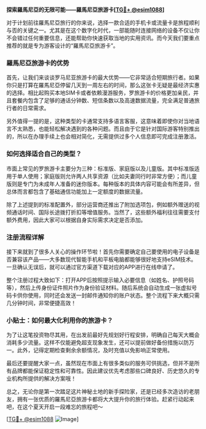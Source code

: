 **探索羅馬尼亞的无限可能——羅馬尼亞旅游卡[[TG💪+ @esim1088](https://t.me/s/esim1088)]**

对于计划前往羅馬尼亞旅行的你来说，选择一款合适的手机卡或流量卡是旅程顺利与否的关键之一。尤其是在这个数字化时代，一部能随时连接网络的设备不仅让你不会错过任何重要信息，还能帮助你快速获取当地的实用资讯。而今天我们要重点推荐的就是专为游客设计的“羅馬尼亞旅游卡”。

### 羅馬尼亞旅游卡的优势

首先，让我们来谈谈罗马尼亚旅游卡的最大优势——它非常适合短期旅行者。如果你只是打算在羅馬尼亞停留几天到一周左右的时间，那么这张卡无疑是最经济实惠的选择。相比起购买本地SIM卡或者依赖漫游服务，罗旅游卡的价格更加亲民，并且套餐内包含了足够的通话分钟数、短信条数以及高速数据流量，完全满足普通旅行者的日常需求。

另外值得一提的是，这种类型的卡通常支持多语言客服，这意味着即使你对当地语言不太熟悉，也能轻松解决遇到的各种问题。而且由于它是针对国际游客特别推出的，所以在办理手续上也会相对简化，无需提供过多个人信息即可完成注册激活。

### 如何选择适合自己的类型？

市面上常见的罗旅游卡主要分为三种：标准版、家庭版以及儿童版。其中标准版适用于单人使用；家庭版则允许两人共享资源（比如夫妻同行时非常方便）；而儿童版则是专门为未成年人准备的迷你版本。每种版本的具体内容可能会有所差异，但总体而言都包含了基础通信功能加上一定额度的数据流量。

除了上述提到的标准配置外，部分运营商还推出了附加选项包，例如额外赠送的视频通话时间、国际长途拨打折扣等增值服务。当然了，这些额外福利往往需要支付额外费用，因此大家可以根据自身实际需求决定是否添加。

### 注册流程详解

接下来就到了很多人关心的操作环节啦！首先你需要确定自己要使用的电子设备是否兼容该产品——大多数现代智能手机和平板电脑都能够很好地支持eSIM技术。一旦确认无误后，就可以通过官方渠道下载对应的APP进行在线申请了。

整个注册过程大致如下：打开APP后按照提示输入必要信息（如姓名、护照号码等），然后上传身份证件照片作为身份验证材料。随后系统会自动生成一张虚拟号码卡供你使用，同时还会发送一封邮件通知你的账户状态。整个流程下来大概只需几分钟时间，非常便捷高效！

### 小贴士：如何最大化利用你的旅游卡？

为了让这笔投资物尽其用，在出发前最好先规划好行程安排，明确自己每天大概会消耗多少流量。这样不仅能避免超支现象发生，还可以提前做好备份措施以防万一。此外，记得定期检查剩余余额情况，及时充值以免影响正常使用。

最后还要提醒大家一点，虽然现在市面上有很多类似的服务可供挑选，但并不是所有品牌都能保证稳定性和可靠性。因此建议优先考虑那些口碑良好、历史悠久的专业机构所提供的解决方案哦！

总之，无论你是第一次踏足这片神秘土地的新手探险家，还是已经多次造访的老朋友，拥有一张优质的羅馬尼亞旅游卡都将大大提升你的旅行体验。赶紧行动起来吧，在这个夏天开启一段难忘的旅程吧～ 

[[TG💪+ @esim1088](https://t.me/s/esim1088) ![Image](https://i.postimg.cc/4NQfJmqS/Snipaste-2025-05-13-00-14-12.png)]